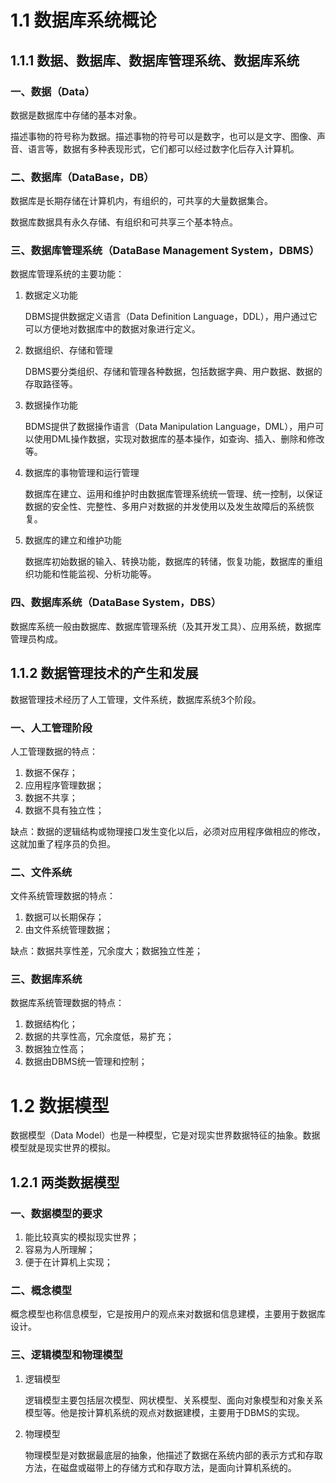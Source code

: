 # 1.1  数据库系统概论

## 1.1.1  数据、数据库、数据库管理系统、数据库系统

### 一、数据（Data）

数据是数据库中存储的基本对象。

描述事物的符号称为数据。描述事物的符号可以是数字，也可以是文字、图像、声音、语言等，数据有多种表现形式，它们都可以经过数字化后存入计算机。

### 二、数据库（DataBase，DB）

数据库是长期存储在计算机内，有组织的，可共享的大量数据集合。

数据库数据具有永久存储、有组织和可共享三个基本特点。

### 三、数据库管理系统（DataBase  Management  System，DBMS）

数据库管理系统的主要功能：

1. 数据定义功能

   DBMS提供数据定义语言（Data Definition Language，DDL），用户通过它可以方便地对数据库中的数据对象进行定义。

2. 数据组织、存储和管理

   DBMS要分类组织、存储和管理各种数据，包括数据字典、用户数据、数据的存取路径等。

3. 数据操作功能

   BDMS提供了数据操作语言（Data Manipulation Language，DML），用户可以使用DML操作数据，实现对数据库的基本操作，如查询、插入、删除和修改等。

4. 数据库的事物管理和运行管理

   数据库在建立、运用和维护时由数据库管理系统统一管理、统一控制，以保证数据的安全性、完整性、多用户对数据的并发使用以及发生故障后的系统恢复。

5. 数据库的建立和维护功能

   数据库初始数据的输入、转换功能，数据库的转储，恢复功能，数据库的重组织功能和性能监视、分析功能等。

### 四、数据库系统（DataBase System，DBS）

数据库系统一般由数据库、数据库管理系统（及其开发工具）、应用系统，数据库管理员构成。



## 1.1.2  数据管理技术的产生和发展

数据管理技术经历了人工管理，文件系统，数据库系统3个阶段。

### 一、人工管理阶段

人工管理数据的特点：

1. 数据不保存；
2. 应用程序管理数据；
3. 数据不共享；
4. 数据不具有独立性；

缺点：数据的逻辑结构或物理接口发生变化以后，必须对应用程序做相应的修改，这就加重了程序员的负担。

### 二、文件系统

文件系统管理数据的特点：

1. 数据可以长期保存；
2. 由文件系统管理数据；

缺点：数据共享性差，冗余度大；数据独立性差；

### 三、数据库系统

数据库系统管理数据的特点：

1. 数据结构化；
2. 数据的共享性高，冗余度低，易扩充；
3. 数据独立性高；
4. 数据由DBMS统一管理和控制；



# 1.2 数据模型

数据模型（Data Model）也是一种模型，它是对现实世界数据特征的抽象。数据模型就是现实世界的模拟。

## 1.2.1 两类数据模型

### 一、数据模型的要求

1. 能比较真实的模拟现实世界；
2. 容易为人所理解；
3. 便于在计算机上实现；

### 二、概念模型

概念模型也称信息模型，它是按用户的观点来对数据和信息建模，主要用于数据库设计。

### 三、逻辑模型和物理模型

1. 逻辑模型

   逻辑模型主要包括层次模型、网状模型、关系模型、面向对象模型和对象关系模型等。他是按计算机系统的观点对数据建模，主要用于DBMS的实现。

2. 物理模型

   物理模型是对数据最底层的抽象，他描述了数据在系统内部的表示方式和存取方法，在磁盘或磁带上的存储方式和存取方法，是面向计算机系统的。



